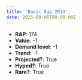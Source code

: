 ```yaml
---
title: 'Basic Egg 2014'
date: 2025-08-06T00:00:00Z
---
```

- **RAP**: 174
- **Value**: -1
- **Demand level**: -1
- **Trend**: -1
- **Projected?**: True
- **Hyped?**: True
- **Rare?**: True

